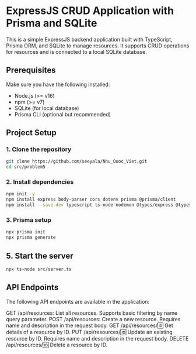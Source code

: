 # ExpressJS CRUD Application with Prisma and SQLite

This is a simple ExpressJS backend application built with TypeScript, Prisma ORM, and SQLite to manage resources. It supports CRUD operations for resources and is connected to a local SQLite database.

## Prerequisites

Make sure you have the following installed:

- Node.js (>= v16)
- npm (>= v7)
- SQLite (for local database)
- Prisma CLI (optional but recommended)

## Project Setup

### 1. Clone the repository

```bash
git clone https://github.com/seeyala/Nhu_Quoc_Viet.git
cd src/problem5
```

### 2. Install dependencies

```bash
npm init -y
npm install express body-parser cors dotenv prisma @prisma/client
npm install --save-dev typescript ts-node nodemon @types/express @types/node
```

### 3. Prisma setup

```bash
npx prisma init
npx prisma generate
```

## 5. Start the server

```bash
npx ts-node src/server.ts
```

## API Endpoints
The following API endpoints are available in the application:

GET /api/resources: List all resources. Supports basic filtering by name query parameter.
POST /api/resources: Create a new resource. Requires name and description in the request body.
GET /api/resources/:id: Get details of a resource by ID.
PUT /api/resources/:id: Update an existing resource by ID. Requires name and description in the request body.
DELETE /api/resources/:id: Delete a resource by ID.